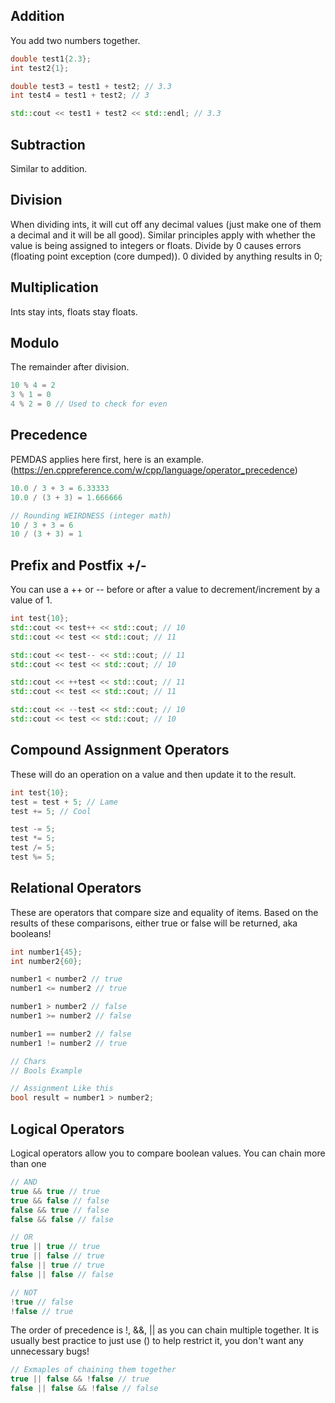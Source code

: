 ## Addition
You add two numbers together.
```C++
double test1{2.3};
int test2{1};

double test3 = test1 + test2; // 3.3
int test4 = test1 + test2; // 3

std::cout << test1 + test2 << std::endl; // 3.3
```

## Subtraction
Similar to addition.

## Division
When dividing ints, it will cut off any decimal values (just make one of them a decimal and it will be all good). Similar principles apply with whether the value is being assigned to integers or floats. Divide by 0 causes errors (floating point exception (core dumped)). 0 divided by anything results in 0;

## Multiplication
Ints stay ints, floats stay floats.

## Modulo
The remainder after division.
```C++
10 % 4 = 2
3 % 1 = 0
4 % 2 = 0 // Used to check for even
```

## Precedence
PEMDAS applies here first, here is an example. (https://en.cppreference.com/w/cpp/language/operator_precedence)
```C++
10.0 / 3 + 3 = 6.33333
10.0 / (3 + 3) = 1.666666

// Rounding WEIRDNESS (integer math)
10 / 3 + 3 = 6
10 / (3 + 3) = 1
```

## Prefix and Postfix +/-
You can use a ++ or -- before or after a value to decrement/increment by a value of 1.
```C++
int test{10};
std::cout << test++ << std::cout; // 10
std::cout << test << std::cout; // 11

std::cout << test-- << std::cout; // 11
std::cout << test << std::cout; // 10

std::cout << ++test << std::cout; // 11
std::cout << test << std::cout; // 11

std::cout << --test << std::cout; // 10
std::cout << test << std::cout; // 10
```

## Compound Assignment Operators
These will do an operation on a value and then update it to the result.
```C++
int test{10};
test = test + 5; // Lame
test += 5; // Cool

test -= 5;
test *= 5;
test /= 5;
test %= 5;
```

## Relational Operators
These are operators that compare size and equality of items. Based on the results of these comparisons, either true or false will be returned, aka booleans!
```C++
int number1{45};
int number2{60};

number1 < number2 // true
number1 <= number2 // true

number1 > number2 // false
number1 >= number2 // false

number1 == number2 // false
number1 != number2 // true

// Chars
// Bools Example

// Assignment Like this
bool result = number1 > number2;

```

## Logical Operators
Logical operators allow you to compare boolean values. You can chain more than one
```C++
// AND
true && true // true
true && false // false
false && true // false
false && false // false

// OR
true || true // true
true || false // true
false || true // true
false || false // false

// NOT
!true // false
!false // true
```

The order of precedence is !, &&, || as you can chain multiple together. It is usually best practice to just use () to help restrict it, you don't want any unnecessary bugs!
```C++
// Exmaples of chaining them together
true || false && !false // true
false || false && !false // false
```
